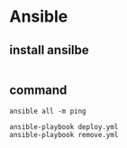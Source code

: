 # Ansible 

## install ansilbe
```

```

## command
```
ansible all -m ping

ansible-playbook deploy.yml
ansible-playbook remove.yml
```